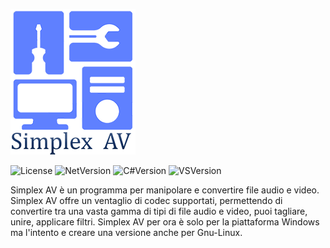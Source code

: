 ![simplex_av_logo](./simplex_av_logo_200x233.png)


![License](https://img.shields.io/badge/license-MIT-green)   ![NetVersion](https://img.shields.io/badge/Net%20version-4.8-blue)   ![C#Version](https://img.shields.io/badge/CSharp%20version-7.3-brightgreen)   ![VSVersion](https://img.shields.io/badge/Visual%20Studio-2022-violet)     

Simplex AV è un programma per manipolare e convertire file audio e video. Simplex AV offre un ventaglio di codec supportati, permettendo di convertire tra una vasta gamma di tipi di file audio e video, puoi tagliare, unire, applicare filtri. Simplex AV per ora è solo per la piattaforma Windows ma l'intento e creare una versione anche per Gnu-Linux.

